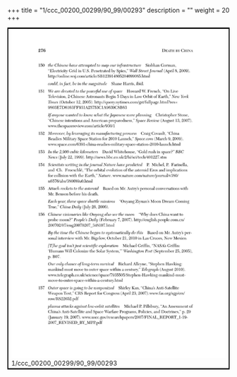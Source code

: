 +++
title = "1/ccc_00200_00299/90_99/00293"
description = ""
weight = 20
+++

<table style="border:2px solid black;max-width:800px;max-height:800px;" 
><tr><td>
<img class="center-fit-jpg"
src="/jpg_/out_jpg_dbc_293.jpg">
1/ccc_00200_00299/90_99/00293
</img></td></tr></table>
